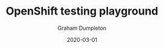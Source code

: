 ---
layout: lab
title:  "OpenShift testing playground"
img: openshift.png
categories: [kubernetes, openshift]
tags: ["basic"]
date: "2020-03-01"
description: A play area for testing the OpenShift web console.
githuburl: https://github.com/eduk8s-tests/lab-openshift-testing
duration: "5 minutes"
author: "Graham Dumpleton"

install: "kubectl apply -k github.com/eduk8s-tests/lab-openshift-testing"
delete: "kubectl delete -k github.com/eduk8s-tests/lab-openshift-testing"
example: ""
---